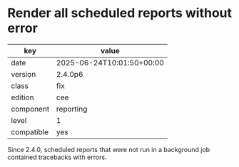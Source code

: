 [//]: # (werk v2)
# Render all scheduled reports without error

key        | value
---------- | ---
date       | 2025-06-24T10:01:50+00:00
version    | 2.4.0p6
class      | fix
edition    | cee
component  | reporting
level      | 1
compatible | yes

Since 2.4.0, scheduled reports that were not run in a background job contained
tracebacks with errors.
